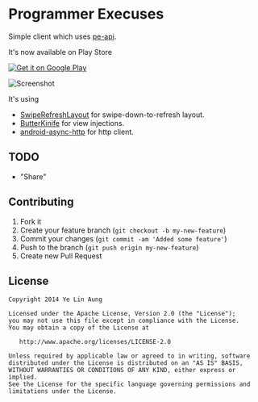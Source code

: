 Programmer Execuses
===================

Simple client which uses [pe-api](https://github.com/yelinaung/pe-api). 

It's now available on Play Store

<a href="https://play.google.com/store/apps/details?id=com.yelinaung.programmerexcuses">
  <img alt="Get it on Google Play" src="https://developer.android.com/images/brand/en_generic_rgb_wo_60.png" />
</a>


![Screenshot](https://raw.githubusercontent.com/yelinaung/ProgrammerExcuses/master/screenshot.png)

It's using 
- [SwipeRefreshLayout](https://developer.android.com/reference/android/support/v4/widget/SwipeRefreshLayout.html) for swipe-down-to-refresh layout.
- [ButterKinife](https://jakewharton.github.io/butterknife) for view injections.
- [android-async-http](http://loopj.com/android-async-http) for http client.

TODO
----
- "Share"

Contributing
------------

 1. Fork it
 2. Create your feature branch (`git checkout -b my-new-feature`)
 3. Commit your changes (`git commit -am 'Added some feature'`)
 4. Push to the branch (`git push origin my-new-feature`)
 5. Create new Pull Request

License
--------

    Copyright 2014 Ye Lin Aung

    Licensed under the Apache License, Version 2.0 (the "License");
    you may not use this file except in compliance with the License.
    You may obtain a copy of the License at

       http://www.apache.org/licenses/LICENSE-2.0

    Unless required by applicable law or agreed to in writing, software
    distributed under the License is distributed on an "AS IS" BASIS,
    WITHOUT WARRANTIES OR CONDITIONS OF ANY KIND, either express or implied.
    See the License for the specific language governing permissions and
    limitations under the License.
